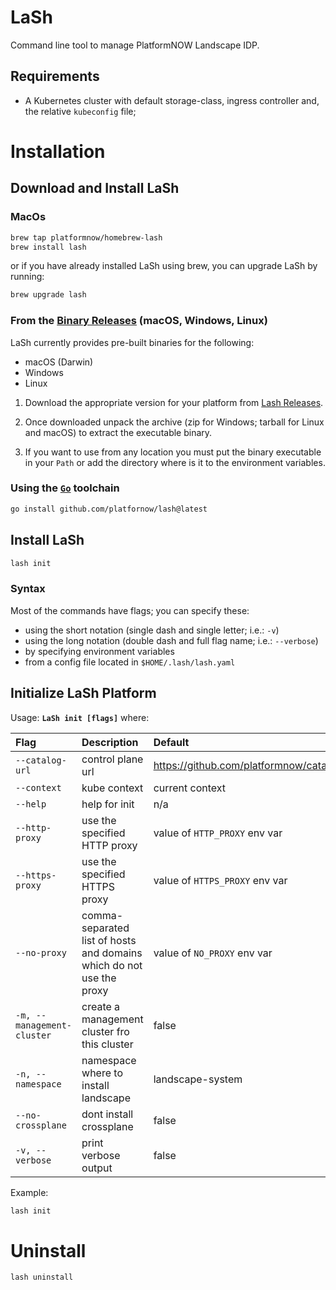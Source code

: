 # LaSh

Command line tool to manage PlatformNOW Landscape IDP.

## Requirements

- A Kubernetes cluster with default storage-class, ingress controller and, the relative `kubeconfig` file;

# Installation

## Download and Install LaSh

### MacOs

```sh
brew tap platformnow/homebrew-lash
brew install lash
```

or if you have already installed LaSh using brew, you can upgrade LaSh by running:

```sh
brew upgrade lash
```

### From the [Binary Releases](https://github.com/platfornow/lash/releases) (macOS, Windows, Linux)

LaSh currently provides pre-built binaries for the following:

- macOS (Darwin)
- Windows
- Linux

1. Download the appropriate version for your platform from [Lash Releases](https://github.com/platfornow/lash/releases).

2. Once downloaded unpack the archive (zip for Windows; tarball for Linux and macOS) to extract the executable binary. 

3. If you want to use from any location you must put the binary executable in your `Path` or add the directory where is it to the environment variables.

### Using the [`Go`](https://go.dev/dl/) toolchain

```sh
go install github.com/platfornow/lash@latest
```

## Install LaSh

```sh
lash init
```

### Syntax

Most of the commands have flags; you can specify these:

- using the short notation (single dash and single letter; i.e.: `-v`)
- using the long notation (double dash and full flag name; i.e.: `--verbose`)
- by specifying environment variables
- from a config file located in `$HOME/.lash/lash.yaml`

## Initialize LaSh Platform

Usage: **`LaSh init [flags]`** where:

| Flag                       | Description                                                          | Default                                    |
|:---------------------------|:---------------------------------------------------------------------|:-------------------------------------------|
| `--catalog-url`            | control plane url                                                    | https://github.com/platformnow/catalog.git |
| `--context`                | kube context                                                         | current context                            |
| `--help`                   | help for init                                                        | n/a                                        |
| `--http-proxy`             | use the specified HTTP proxy                                         | value of `HTTP_PROXY` env var              |
| `--https-proxy`            | use the specified HTTPS proxy                                        | value of `HTTPS_PROXY` env var             |
| `--no-proxy`               | comma-separated list of hosts and domains which do not use the proxy | value of `NO_PROXY` env var                |
| `-m, --management-cluster` | create a management cluster fro this cluster                         | false                                      |
| `-n, --namespace`          | namespace where to install landscape                                 | landscape-system                           |
| `--no-crossplane`          | dont install crossplane                                              | false                                      |
| `-v, --verbose`            | print verbose output                                                 | false                                      |

Example:

```sh
lash init
```

# Uninstall

```sh
lash uninstall
```
